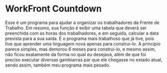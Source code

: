 # WorkFront Countdown

Esse é um programa para ajudar a organizar os trabalhadores da Frente de Trabalho. Em resumo, sua função é exibir uma tabela que deverá ser preenchida com as horas dos trabalhadores, e em seguida, calcular a data prevista para a sua saída.
É o programa mais trabalhoso que já tive, pois tive que aprender uma linguagem nova apenas para construi-lo. A princípio parece simples, mas demorou 6 meses para construi-lo, e mesmo assim, não ficou exatamente da forma no qual eu desejava, além de que foi preciso executar diversas gambiarras par que ele chegasse no estado atual, sendo assim, também meu programa mais pesado.
